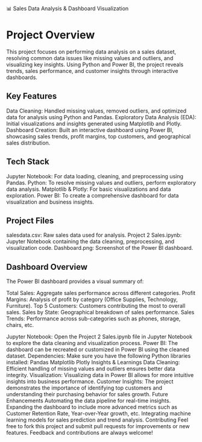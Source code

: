 📊 Sales Data Analysis & Dashboard Visualization
# Project Overview
This project focuses on performing data analysis on a sales dataset, resolving common data issues like missing values and outliers, and visualizing key insights. Using Python and Power BI, the project reveals trends, sales performance, and customer insights through interactive dashboards.

## Key Features
Data Cleaning: Handled missing values, removed outliers, and optimized data for analysis using Python and Pandas.
Exploratory Data Analysis (EDA): Initial visualizations and insights generated using Matplotlib and Plotly.
Dashboard Creation: Built an interactive dashboard using Power BI, showcasing sales trends, profit margins, top customers, and geographical sales distribution.

## Tech Stack
Jupyter Notebook: For data loading, cleaning, and preprocessing using Pandas.
Python: To resolve missing values and outliers, perform exploratory data analysis.
Matplotlib & Plotly: For basic visualizations and data exploration.
Power BI: To create a comprehensive dashboard for data visualization and business insights.

## Project Files
salesdata.csv: Raw sales data used for analysis.
Project 2 Sales.ipynb: Jupyter Notebook containing the data cleaning, preprocessing, and visualization code.
Dashboard.png: Screenshot of the Power BI dashboard.

## Dashboard Overview
The Power BI dashboard provides a visual summary of:

Total Sales: Aggregate sales performance across different categories.
Profit Margins: Analysis of profit by category (Office Supplies, Technology, Furniture).
Top 5 Customers: Customers contributing the most to overall sales.
Sales by State: Geographical breakdown of sales performance.
Sales Trends: Performance across sub-categories such as phones, storage, chairs, etc.

Jupyter Notebook: Open the Project 2 Sales.ipynb file in Jupyter Notebook to explore the data cleaning and visualization process.
Power BI: The dashboard can be recreated or customized in Power BI using the cleaned dataset.
Dependencies: Make sure you have the following Python libraries installed:
Pandas
Matplotlib
Plotly
Insights & Learnings
Data Cleaning: Efficient handling of missing values and outliers ensures better data integrity.
Visualization: Visualizing data in Power BI allows for more intuitive insights into business performance.
Customer Insights: The project demonstrates the importance of identifying top customers and understanding their purchasing behavior for sales growth.
Future Enhancements
Automating the data pipeline for real-time insights.
Expanding the dashboard to include more advanced metrics such as Customer Retention Rate, Year-over-Year growth, etc.
Integrating machine learning models for sales prediction and trend analysis.
Contributing
Feel free to fork this project and submit pull requests for improvements or new features. Feedback and contributions are always welcome!
